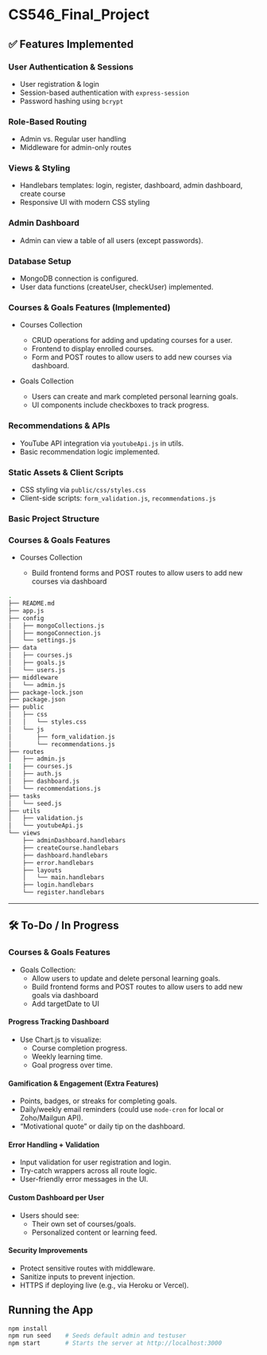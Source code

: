 # CS546_Final_Project

## ✅ Features Implemented

### User Authentication & Sessions

- User registration & login
- Session-based authentication with `express-session`
- Password hashing using `bcrypt`

### Role-Based Routing

- Admin vs. Regular user handling
- Middleware for admin-only routes

### Views & Styling

- Handlebars templates: login, register, dashboard, admin dashboard, create course
- Responsive UI with modern CSS styling

### Admin Dashboard

- Admin can view a table of all users (except passwords).

### Database Setup

- MongoDB connection is configured.
- User data functions (createUser, checkUser) implemented.

### Courses & Goals Features (Implemented)

- Courses Collection  
  - CRUD operations for adding and updating courses for a user.  
  - Frontend to display enrolled courses.  
  - Form and POST routes to allow users to add new courses via dashboard.

- Goals Collection  
  - Users can create and mark completed personal learning goals.  
  - UI components include checkboxes to track progress.

### Recommendations & APIs

- YouTube API integration via `youtubeApi.js` in utils.
- Basic recommendation logic implemented.

### Static Assets & Client Scripts

- CSS styling via `public/css/styles.css`
- Client-side scripts: `form_validation.js`, `recommendations.js`
  
### Basic Project Structure

### Courses & Goals Features
- Courses Collection

  - Build frontend forms and POST routes to allow users to add new courses via dashboard

```bash
.
├── README.md
├── app.js
├── config
│   ├── mongoCollections.js
│   ├── mongoConnection.js
│   └── settings.js
├── data
│   ├── courses.js
│   ├── goals.js
│   └── users.js
├── middleware
│   └── admin.js
├── package-lock.json
├── package.json
├── public
│   ├── css
│   │   └── styles.css
│   └── js
│       ├── form_validation.js
│       └── recommendations.js
├── routes
│   ├── admin.js
|   ├── courses.js
│   ├── auth.js
│   ├── dashboard.js
│   └── recommendations.js
├── tasks
│   └── seed.js
├── utils
│   ├── validation.js
│   └── youtubeApi.js
└── views
    ├── adminDashboard.handlebars
    ├── createCourse.handlebars
    ├── dashboard.handlebars
    ├── error.handlebars
    ├── layouts
    │   └── main.handlebars
    ├── login.handlebars
    └── register.handlebars
```

---

## 🛠️ To-Do / In Progress

### Courses & Goals Features


- Goals Collection:
  - Allow users to update and delete personal learning goals.
  - Build frontend forms and POST routes to allow users to add new goals via dashboard
  - Add targetDate to UI

#### Progress Tracking Dashboard

- Use Chart.js to visualize:
  - Course completion progress.
  - Weekly learning time.
  - Goal progress over time.
  
#### Gamification & Engagement (Extra Features)

- Points, badges, or streaks for completing goals.
- Daily/weekly email reminders (could use `node-cron` for local or Zoho/Mailgun API).
- “Motivational quote” or daily tip on the dashboard.

#### Error Handling + Validation

- Input validation for user registration and login.
- Try-catch wrappers across all route logic.
- User-friendly error messages in the UI.

#### Custom Dashboard per User

- Users should see:
  - Their own set of courses/goals.
  - Personalized content or learning feed.
  
#### Security Improvements

- Protect sensitive routes with middleware.
- Sanitize inputs to prevent injection.
- HTTPS if deploying live (e.g., via Heroku or Vercel).

## Running the App

```bash
npm install
npm run seed    # Seeds default admin and testuser
npm start       # Starts the server at http://localhost:3000
```
